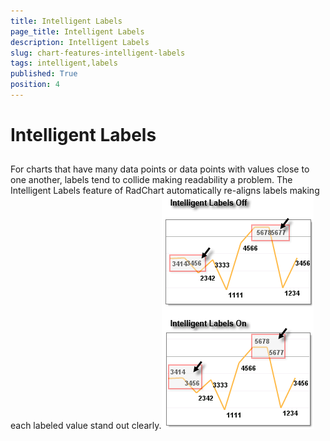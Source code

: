 ```yaml
---
title: Intelligent Labels
page_title: Intelligent Labels
description: Intelligent Labels
slug: chart-features-intelligent-labels
tags: intelligent,labels
published: True
position: 4
---
```


# Intelligent Labels



## 

For charts that have many data points or data points with values close to one another, labels tend to collide making readability a problem. The Intelligent Labels feature of RadChart automatically re-aligns labels making each labeled value stand out clearly.![chart-features-intelligent-labels 001](images/chart-features-intelligent-labels001.png)
